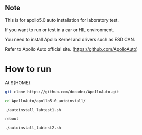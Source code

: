 
## Note
This is for apollo5.0 auto installation for laboratory test.

If you want to run or test in a car or HIL environment.

You need to install Apollo Kernel and drivers such as ESD CAN.

Refer to Apollo Auto official site. (https://github.com/ApolloAuto)


# How to run
At ${HOME}
```bash
git clone https://github.com/dooadex/ApolloAuto.git

cd ApolloAuto/apollo5.0_autoinstall/

./autoinstall_labtest1.sh
```
```bash
reboot
```
```bash
./autoinstall_labtest2.sh
```
